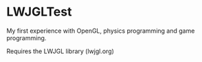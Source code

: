 LWJGLTest
=========
My first experience with OpenGL, physics programming and game programming.

Requires the LWJGL library (lwjgl.org)
